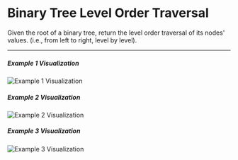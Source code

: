 # Binary Tree Level Order Traversal

Given the root of a binary tree, return the level order traversal of its nodes' values. (i.e., from left to right, level by level).

---

##### Example 1 Visualization

![Example 1 Visualization](ex1.jpg "Example 1 Visualization")

##### Example 2 Visualization

![Example 2 Visualization](ex2.jpg "Example 2 Visualization")

##### Example 3 Visualization

![Example 3 Visualization](ex3.jpg "Example 3 Visualization")
